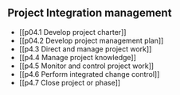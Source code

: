 ## Project Integration management
* [[p04.1 Develop project charter]]
* [[p04.2 Develop project management plan]]
* [[p4.3 Direct and manage project work]]
* [[p4.4 Manage project knowledge]]
* [[p4.5 Monitor and control project work]]
* [[p4.6 Perform integrated change control]]
* [[p4.7 Close project or phase]]


